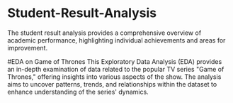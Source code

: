 # Student-Result-Analysis
The student result analysis provides a comprehensive overview of academic performance, highlighting individual achievements and areas for improvement. 


#EDA on Game of Thrones
This Exploratory Data Analysis (EDA) provides an in-depth examination of data related to the popular TV series "Game of Thrones," offering insights into various aspects of the show. The analysis aims to uncover patterns, trends, and relationships within the dataset to enhance understanding of the series' dynamics. 

